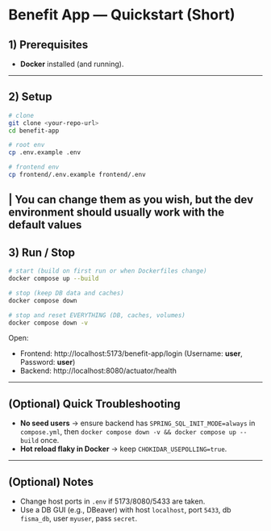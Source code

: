 # Benefit App — Quickstart (Short)

## 1) Prerequisites
- **Docker** installed (and running).

---

## 2) Setup
```bash
# clone
git clone <your-repo-url>
cd benefit-app

# root env
cp .env.example .env

# frontend env
cp frontend/.env.example frontend/.env
```
| You can change them as you wish, but the dev environment should usually work with the default values
---

## 3) Run / Stop
```bash
# start (build on first run or when Dockerfiles change)
docker compose up --build

# stop (keep DB data and caches)
docker compose down

# stop and reset EVERYTHING (DB, caches, volumes)
docker compose down -v
```

Open:
- Frontend: http://localhost:5173/benefit-app/login (Username: **user**, Password: **user**)
- Backend:  http://localhost:8080/actuator/health

---

## (Optional) Quick Troubleshooting
- **No seed users** → ensure backend has `SPRING_SQL_INIT_MODE=always` in `compose.yml`, then `docker compose down -v && docker compose up --build` once.
- **Hot reload flaky in Docker** → keep `CHOKIDAR_USEPOLLING=true`.
---

## (Optional) Notes
- Change host ports in `.env` if 5173/8080/5433 are taken.
- Use a DB GUI (e.g., DBeaver) with host `localhost`, port `5433`, db `fisma_db`, user `myuser`, pass `secret`.